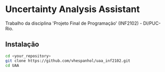 # Uncertainty Analysis Assistant

Trabalho da disciplina 'Projeto Final de Programação' (INF2102) - DI/PUC-Rio.

## Instalação
```sh
cd <your_repository>
git clone https://github.com/vhespanhol/uaa_inf2102.git
cd UAA
```
